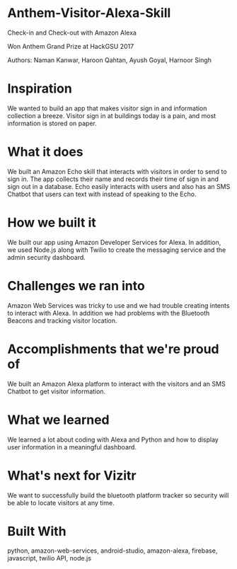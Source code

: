 # Anthem-Visitor-Alexa-Skill
Check-in and Check-out with Amazon Alexa

Won Anthem Grand Prize at HackGSU 2017

Authors: Naman Kanwar, Haroon Qahtan, Ayush Goyal, Harnoor Singh
# Inspiration
We wanted to build an app that makes visitor sign in and information collection a breeze. Visitor sign in at buildings today is a pain, and most information is stored on paper.

# What it does
We built an Amazon Echo skill that interacts with visitors in order to send to sign in. The app collects their name and records their time of sign in and sign out in a database. Echo easily interacts with users and also has an SMS Chatbot that users can text with instead of speaking to the Echo.

# How we built it
We built our app using Amazon Developer Services for Alexa. In addition, we used Node.js along with Twilio to create the messaging service and the admin security dashboard.

# Challenges we ran into
Amazon Web Services was tricky to use and we had trouble creating intents to interact with Alexa. In addition we had problems with the Bluetooth Beacons and tracking visitor location.

# Accomplishments that we're proud of
We built an Amazon Alexa platform to interact with the visitors and an SMS Chatbot to get visitor information.

# What we learned
We learned a lot about coding with Alexa and Python and how to display user information in a meaningful dashboard.

# What's next for Vizitr
We want to successfully build the bluetooth platform tracker so security will be able to locate visitors at any time.

# Built With
python,
amazon-web-services,
android-studio,
amazon-alexa,
firebase,
javascript,
twilio API,
node.js

